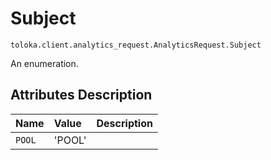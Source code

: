 # Subject
`toloka.client.analytics_request.AnalyticsRequest.Subject`

An enumeration.

## Attributes Description

| Name | Value | Description |
| :------| :-----------| :----------| 
`POOL`|'POOL'|<p></p>
